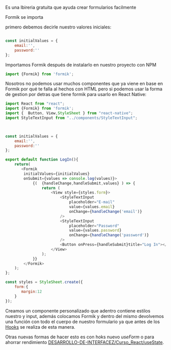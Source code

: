Es una lbireria gratuita que ayuda crear formularios facilmente

Formik se importa

primero debemos decirle nuestro valores iniciales:

````javascript

const initialValues = {
    email:'',
    password:''
};
````

Importamos Formik después de instalarlo en nuestro proyecto con NPM

````javascript
import {Formik} from 'formik';
````

Nosotros no podemos usar muchos componentes que ya viene  en base en Formik por qué te falla al hechos con HTML pero si podemos usar la forma de gestion por detras que tiene formik para usarlo en React Native:

````javascript
import React from "react";
import {Formik} from 'formik';
import {  Button, View,StyleSheet } from "react-native";
import StyleTextInput from "../components/StyleTextInput";

  

const initialValues = {
    email:'',
    password:''
};

export default function LogIn(){
    return(
       <Formik
        initialValues={initialValues}
        onSubmit={values => console.log(values)}>
            {(  {handleChange,handleSubmit,values} ) => {
                return (
                    <View style={styles.form}>
                        <StyleTextInput
                            placeholder="E-mail"
                            value={values.email}
                            onChange={handleChange('email')}
                        />
                        <StyleTextInput
                            placeholder="Password"
                            value={values.password}
                            onChange={handleChange('password')}
                        />
                        <Button onPress={handleSubmit}title="Log In"></Button>
                    </View>
                );
            }}
        </Formik>
    );
};

const styles = StyleSheet.create({
    form:{
       margin:12
    }
});
````

Creamos un componente personalizado que adentro contiene estilos nuestro y input, además colocamos Formik y dentro del mismo devolvemos una función con todo el cuerpo de nuestro formulario ya que antes de los [Hooks](..\Curso_React\Hooks.md)  se realiza de esta manera.

Otras nuevas formas de hacer esto es con hoks nuevo *useForm* o para ahorrar rendimiento [DESARROLLO-DE-INTERFACEZ/Curso_React/useState](..\Curso_React\useState.md).
